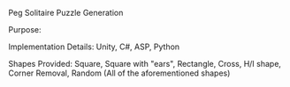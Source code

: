 Peg Solitaire Puzzle Generation

Purpose:

Implementation Details: Unity, C#, ASP, Python

Shapes Provided: Square, Square with "ears", Rectangle, Cross, H/I shape, Corner Removal, Random (All of the aforementioned shapes)
